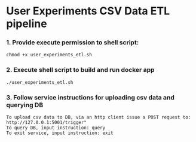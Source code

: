 # User Experiments CSV Data ETL pipeline

### 1. Provide execute permission to shell script:
```
chmod +x user_experiments_etl.sh
```

### 2. Execute shell script to build and run docker app
```
./user_experiments_etl.sh
```

### 3. Follow service instructions for uploading csv data and querying DB
```
To upload csv data to DB, via an http client issue a POST request to: http://127.0.0.1:5001/trigger"
To query DB, input instruction: query
To exit service, input instruction: exit
```
